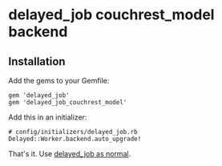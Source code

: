 # delayed_job couchrest_model backend

## Installation

Add the gems to your Gemfile:

    gem 'delayed_job'
    gem 'delayed_job_couchrest_model'
  
Add this in an initializer:

    # config/initializers/delayed_job.rb
    Delayed::Worker.backend.auto_upgrade!

That's it. Use [delayed_job as normal](http://github.com/collectiveidea/delayed_job).
